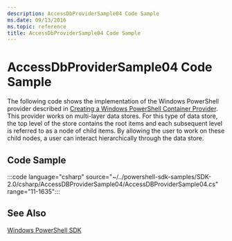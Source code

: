 ```yaml
---
description: AccessDbProviderSample04 Code Sample
ms.date: 09/13/2016
ms.topic: reference
title: AccessDbProviderSample04 Code Sample
---
```

# AccessDbProviderSample04 Code Sample

The following code shows the implementation of the Windows PowerShell provider described in
[Creating a Windows PowerShell Container Provider](./creating-a-windows-powershell-container-provider.md).
This provider works on multi-layer data stores. For this type of data store, the top level of the
store contains the root items and each subsequent level is referred to as a node of child items. By
allowing the user to work on these child nodes, a user can interact hierarchically through the data
store.

## Code Sample

:::code language="csharp" source="~/../powershell-sdk-samples/SDK-2.0/csharp/AccessDBProviderSample04/AccessDBProviderSample04.cs" range="11-1635":::

## See Also

[Windows PowerShell SDK](../windows-powershell-reference.md)
